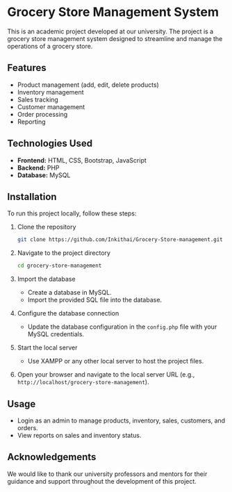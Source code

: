 # Grocery Store Management System

This is an academic project developed at our university. The project is a grocery store management system designed to streamline and manage the operations of a grocery store.

## Features

- Product management (add, edit, delete products)
- Inventory management
- Sales tracking
- Customer management
- Order processing
- Reporting

## Technologies Used

- **Frontend:** HTML, CSS, Bootstrap, JavaScript
- **Backend:** PHP
- **Database:** MySQL

## Installation

To run this project locally, follow these steps:

1. Clone the repository
    ```bash
    git clone https://github.com/Inkithai/Grocery-Store-management.git
    ```

2. Navigate to the project directory
    ```bash
    cd grocery-store-management
    ```

3. Import the database
    - Create a database in MySQL.
    - Import the provided SQL file into the database.

4. Configure the database connection
    - Update the database configuration in the `config.php` file with your MySQL credentials.

5. Start the local server
    - Use XAMPP or any other local server to host the project files.

6. Open your browser and navigate to the local server URL (e.g., `http://localhost/grocery-store-management`).

## Usage

- Login as an admin to manage products, inventory, sales, customers, and orders.
- View reports on sales and inventory status.


## Acknowledgements

We would like to thank our university professors and mentors for their guidance and support throughout the development of this project.

